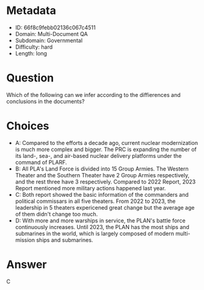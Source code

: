 # Metadata

- ID: 66f8c9febb02136c067c4511
- Domain: Multi-Document QA
- Subdomain: Governmental
- Difficulty: hard
- Length: long

# Question

Which of the following can we infer according to the diffierences and conclusions in the documents?

# Choices

- A: Compared to the efforts a decade ago, current nuclear modernization is much more complex and bigger. The PRC is expanding the number of its land-, sea-, and air-based nuclear delivery platforms under the command of PLARF.
- B: All PLA's Land Force is divided into 15 Group Armies. The Western Theater and the Southern Theater have 2 Group Armies respectively,  and the rest three have 3 respectively. Compared to 2022 Report, 2023 Report mentioned more military actions happened last year.
- C: Both report showed the basic information of the commanders and political commissars in all five theaters. From 2022 to 2023, the leadership in 5 theaters expericened great change but the average age of them didn't change too much.
- D: With more and more warships in service, the PLAN's battle force continuously increases. Until 2023, the PLAN has the most ships and submarines in the world, which is largely composed of modern multi-mission ships and submarines.

# Answer

C
